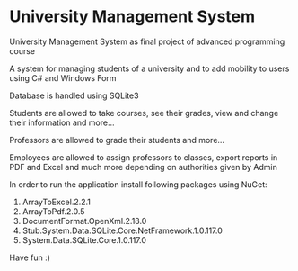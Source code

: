 # University Management System
University Management System as final project of advanced programming course


A system for managing students of a university and to add mobility to users using C# and Windows Form

Database is handled using SQLite3


Students are allowed to take courses, see their grades, view and change their information and more...

Professors are allowed to grade their students and more...

Employees are allowed to assign professors to classes, export reports in PDF and Excel and much more depending on authorities given by Admin


In order to run the application install following packages using NuGet:
1. ArrayToExcel.2.2.1
2. ArrayToPdf.2.0.5
3. DocumentFormat.OpenXml.2.18.0
4. Stub.System.Data.SQLite.Core.NetFramework.1.0.117.0
5. System.Data.SQLite.Core.1.0.117.0

Have fun :)
